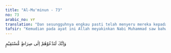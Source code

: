 ```yaml
---
title: "Al-Mu'minun - 73"
no: 73
arabic_no: ٧٣
translation: "Dan sesungguhnya engkau pasti telah menyeru mereka kepada jalan yang lurus."
tafsir: "Kemudian pada ayat ini Allah meyakinkan Nabi Muhammad saw bahwa dia benar-benar seorang rasul yang menyeru kaumnya kepada jalan yang lurus yang membawa mereka kepada kebahagiaan dunia dan akhirat. Allah menghimbau Muhammad agar tidak terpengaruh dengan kata-kata orang-orang kafir itu yang menghina dan mencemoohkannya. Semua ucapan-ucapan mereka itu adalah bohong belaka yang keluar dari mulut mereka karena dengki dan sakit hati."
---
```

وَاِنَّكَ لَتَدْعُوْهُمْ اِلٰى صِرَاطٍ مُّسْتَقِيْمٍ 